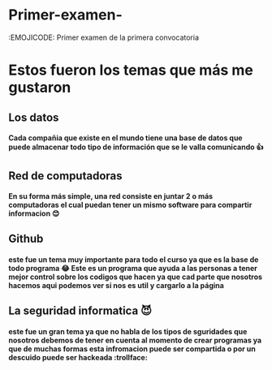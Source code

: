 # Primer-examen-
:EMOJICODE:
Primer examen de la primera convocatoria 
# Estos fueron los temas que más me gustaron
## Los datos
#### Cada compañia que existe en el mundo tiene una base de datos que puede almacenar todo tipo de información que se le valla comunicando  :+1:
## Red de computadoras 
#### En su forma más simple, una red consiste en juntar 2 o más computadoras el cual puedan tener un mismo software para compartir informacion :blush:
## Github
#### este fue un tema muy importante para todo el curso ya que es la base de todo programa :joy: Este es un programa que ayuda a las personas a tener mejor control sobre los codigos que hacen ya que cad parte que nosotros hacemos aqui podemos ver si nos es util y cargarlo a la página 
## La seguridad informatica :smiling_imp:
#### este fue un gran tema ya que no habla de los tipos de sguridades que nosotros debemos de tener en cuenta al momento de crear programas ya que de muchas formas esta infromacion puede ser compartida o por un descuido puede ser hackeada :trollface:
 
